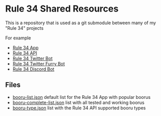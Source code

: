 # Rule 34 Shared Resources

This is a repository that is used as a git submodule between many of my "Rule 34" projects

For example

- [Rule 34 App](https://github.com/AlejandroAkbal/Rule-34-App)
- [Rule 34 API](https://github.com/AlejandroAkbal/Rule-34-API)
- [Rule 34 Twitter Bot](https://twitter.com/Rule34_Bot)
- [Rule 34 Twitter Furry Bot](https://twitter.com/Rule34_FurBot)
- [Rule 34 Discord Bot](https://redirect.r34.app/discord)

## Files

- [booru-list.json](booru-list.json) default list for the Rule 34 App with popular boorus
- [booru-complete-list.json](booru-complete-list.json) list with all tested and working boorus
- [booru-type.json](booru-type.json) list with the Rule 34 API supported booru types
